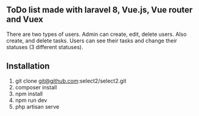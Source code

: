 ## ToDo list made with laravel 8, Vue.js, Vue router and Vuex

There are two types of users. Admin can create, edit, delete users. Also create, and delete tasks. Users can see their tasks and change their statuses (3 different statuses).

## Installation

1. git clone git@github.com:select2/select2.git
2. composer install
3. npm install
4. npm run dev
5. php artisan serve
